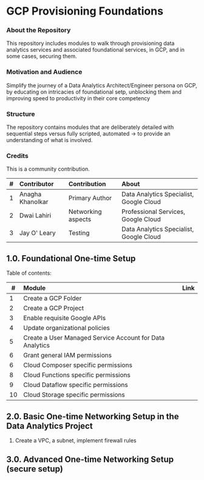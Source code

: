 # GCP Provisioning Foundations

### About the Repository
This repository includes modules to walk through provisioning data analytics services and associated foundational services, in GCP, and in some cases, securing them. 

### Motivation and Audience
Simplify the journey of a Data Analytics Architect/Engineer persona on GCP, by educating on intricacies of foundational setp, unblocking them and improving speed to productivity in their core competency

### Structure
The repository contains modules that are deliberately detailed with sequential steps versus fully scripted, automated -> to provide an understanding of what is involved.


### Credits
This is a community contribution.<br>


| # | Contributor | Contribution | About |
| -- | :---    | :---| :---| 
| 1 | Anagha Khanolkar | Primary Author | Data Analytics Specialist, Google Cloud |
| 2 | Dwai Lahiri | Networking aspects | Professional Services, Google Cloud |
| 3 | Jay O' Leary | Testing | Data Analytics Specialist, Google Cloud |


## 1.0. Foundational One-time Setup

Table of contents:<br>

| # | Module | Link |
| -- | :---    | ---|
| 1 | Create a GCP Folder | |
| 2 | Create a GCP Project | |
| 3 | Enable requisite Google APIs | | 
| 4 | Update organizational policies | |
| 5 | Create a User Managed Service Account for Data Analytics | | 
| 6 | Grant general IAM permissions | |
| 6 | Cloud Composer specific permissions | |
| 8 | Cloud Functions specific permissions | |
| 9 | Cloud Dataflow specific permissions | |
| 10 | Cloud Storage specific permissions | |

## 2.0. Basic One-time Networking Setup in the Data Analytics Project

01. Create a VPC, a subnet, implement firewall rules


## 3.0. Advanced One-time Networking Setup (secure setup)

